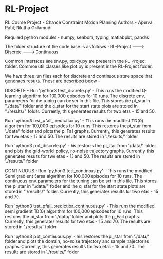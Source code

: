 # RL-Project
RL Course Project - Chance Constraint Motion Planning
Authors - Apurva Patil, Nikitha Gollamudi

Required python modules - numpy, seaborn, typing, matlabplot, pandas

The folder structure of the code base is as follows - 
RL-Project
---> Discrete
---> Continuous

Common interfaces like env.py, policy.py are present in the RL-Project folder.
Common util classes like plot.py is present in the RL-Project folder.


We have three run files each for discrete and continuous state space that generates results. These are described below - 


DISCRETE - 
Run 'python3 test_discrete.py'  - This runs the modified Q-learning algorithm for 100,000 episodes for 10 runs. The discrete env, parameters for the tuning can be set in this file. This stores the pi_star in "./data/" folder and the q_star for the start state plots are stored in "./results/" folder. Currently, this generates results for two etas - 15 and 50.

Run 'python3 test_pfail_prediction.py' - This runs the modified TD(0) algorithm for 100,000 episodes for 10 runs. This restores the pi_star from './data/' folder and plots the p_Fail graphs. Currently, this generates results for two etas - 15 and 50. The results are stored in './results/' folder

Run 'python3 plot_discrete.py' - his restores the pi_star from './data/' folder and plots the grid-world, policy, no-noise trajectory graphs. Currently, this generates results for two etas - 15 and 50. The results are stored in './results/' folder


CONTINUOUS - 
Run 'python3 test_continous.py'  - This runs the modified Semi gradient Sarsa algorithm for 100,000 episodes for 10 runs. The continuous env, parameters for the tuning can be set in this file. This stores the pi_star in "./data/" folder and the q_star for the start state plots are stored in "./results/" folder. Currently, this generates results for two etas - 15 and 70.

Run 'python3 test_pfail_prediction_continuous.py' - This runs the modified semi gradient TD(0) algorithm for 100,000 episodes for 10 runs. This restores the pi_star from './data/' folder and plots the p_Fail graphs. Currently, this generates results for two etas - 15 and 70. The results are stored in './results/' folder

Run 'python3 plot_continuous.py' - his restores the pi_star from './data/' folder and plots the domain, no-noise trajectory and sample trajectories graphs. Currently, this generates results for two etas - 15 and 70. The results are stored in './results/' folder



